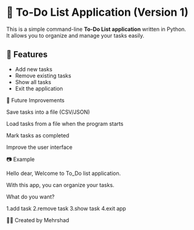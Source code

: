 # 📝 To-Do List Application (Version 1)

This is a simple command-line **To-Do List application** written in Python.  
It allows you to organize and manage your tasks easily.

## 🚀 Features
- Add new tasks  
- Remove existing tasks  
- Show all tasks  
- Exit the application  

🎯 Future Improvements

Save tasks into a file (CSV/JSON)

Load tasks from a file when the program starts

Mark tasks as completed

Improve the user interface

📷 Example

 Hello dear, Welcome to To_Do list application.
 
 With this app, you can organize your tasks.
 
What do you want?

1.add task
2.remove task
3.show task
4.exit app

👨‍💻 Created by Mehrshad
